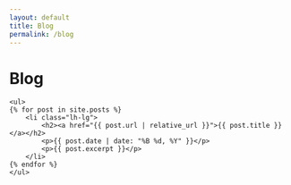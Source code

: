 ```yaml
---
layout: default
title: Blog
permalink: /blog
---
```


<div>
    <h1 class="text-center">Blog</h1>

    <ul>
    {% for post in site.posts %}
        <li class="lh-lg">
            <h2><a href="{{ post.url | relative_url }}">{{ post.title }}</a></h2>
            <p>{{ post.date | date: "%B %d, %Y" }}</p>
            <p>{{ post.excerpt }}</p>
        </li>
    {% endfor %}
    </ul>
</div>

